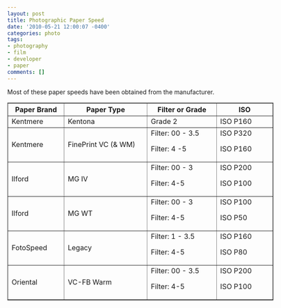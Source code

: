 ```yaml
---
layout: post
title: Photographic Paper Speed
date: '2010-05-21 12:00:07 -0400'
categories: photo
tags: 
- photography
- film
- developer
- paper
comments: []
---
```

Most of these paper speeds have been obtained from the manufacturer.

<table style="width: 612px;" border="1">
<tbody>
<tr>
<th style="width: 113px;"> Paper Brand</th>
<th style="width: 177px;"> Paper Type</th>
<th style="width: 145px;"> Filter or Grade</th>
<th style="width: 114px;"> ISO</th>
</tr>
<tr>
<td style="width: 113px;">Kentmere</td>
<td style="width: 177px;">Kentona</td>
<td style="width: 145px;">Grade 2</td>
<td style="width: 114px;">ISO P160</td>
</tr>
<tr>
<td style="width: 113px;">Kentmere</td>
<td style="width: 177px;">FinePrint VC (&amp; WM)</td>
<td style="width: 145px;">Filter: 00 - 3.5</p>

Filter: 4 -5</td>
<td style="width: 114px;">ISO P320

ISO P160</td>
</tr>
<tr>
<td style="width: 113px;">Ilford</td>
<td style="width: 177px;">MG IV</td>
<td style="width: 145px;">Filter: 00 - 3

Filter: 4-5</td>
<td style="width: 114px;">ISO P200

ISO P100</td>
</tr>
<tr>
<td style="width: 113px;">Ilford</td>
<td style="width: 177px;">MG WT</td>
<td style="width: 145px;">Filter: 00 - 3

Filter: 4-5</td>
<td style="width: 114px;">ISO P100

ISO P50</td>
</tr>
<tr>
<td style="width: 113px;">FotoSpeed</td>
<td style="width: 177px;">Legacy</td>
<td style="width: 145px;">Filter: 1 - 3.5

Filter: 4-5</td>
<td style="width: 114px;">ISO P160

ISO P80</td>
</tr>
<tr>
<td style="width: 113px;">Oriental</td>
<td style="width: 177px;">VC-FB Warm</td>
<td style="width: 145px;">Filter: 00 - 3.5

Filter: 4-5</td>
<td style="width: 114px;">ISO P200

<p>ISO P100</td>
</tr>
</tbody>
</table>